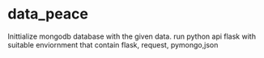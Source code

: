 # data_peace

Inittialize mongodb database with the given data.
run python api flask with suitable enviornment that contain flask, request, pymongo,json 
